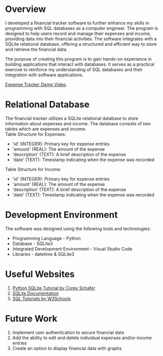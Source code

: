 # Overview
I developed a financial tracker software to further enhance my skills in programming with SQL databases as a computer engineer. The program is designed to help users record and manage their expenses and income, providing data into their financial activities. The software integrates with a SQLite relational database, offering a structured and efficient way to store and retrieve the financial data.

The purpose of creating this program is to gain hands-on experience in building applications that interact with databases. It serves as a practical exercixe to reinforce my understanding of SQL databases and their integration with software applications.

[Expense Tracker Demo Video](https://youtu.be/rY-4JB4SedA)

# Relational Database
The financial tracker utilizes a SQLite relational database to store information about expenses and income. The database consists of two tables which are expenses and income.
<br>
Table Structure for Expenses:
* 'id' (INTEGER): Primary key for expense entries
* 'amount' (REAL): The amount of the expense
* 'description' (TEXT): A brief description of the expense
* 'date' (TEXT): Timestamp indicating when the expense was recorded


Table Structure for Income:
* 'id' (INTEGER): Primary key for expense entries
* 'amount' (REAL): The amount of the expense
* 'description' (TEXT): A brief description of the expense
* 'date' (TEXT): Timestamp indicating when the expense was recorded

# Development Environment
The software was designed using the following tools and technologies:
* Programming Language - Python
* Database - SQLite3
* Integrated Development Environment - Visual Studio Code
* Libraries - datetime & SQLite3

# Useful Websites
1. [Python SQLite Tutorial by Corey Schafer](https://www.youtube.com/watch?v=pd-0G0MigUA)
2. [SQLite Documentation](https://www.sqlite.org/docs.html)
3. [SQL Tutorials by W3Schools](https://www.w3schools.com/sql/)

# Future Work
1. Implement user authentication to secure financial data
2. Add the ability to edit and delete individual expenses and/or income entries
3. Create an option to display financial data with graphs
